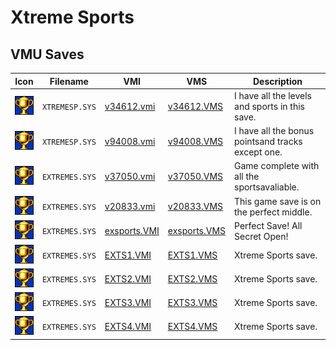 # Xtreme Sports

## VMU Saves

| Icon | Filename | VMI | VMS | Description |
|------|----------|-----|-----|-------------|
| ![Xtreme Sports](../icons/XTREMESP.SYS.GIF) | `XTREMESP.SYS` | [v34612.vmi](v34612.vmi) | [v34612.VMS](v34612.VMS) | I have all the levels and sports in this save.  |
| ![Xtreme Sports](../icons/XTREMESP.SYS.GIF) | `XTREMESP.SYS` | [v94008.vmi](v94008.vmi) | [v94008.VMS](v94008.VMS) | I have  all the bonus pointsand tracks except one.   |
| ![Xtreme Sports](../icons/EXTREMES.SYS.GIF) | `EXTREMES.SYS` | [v37050.vmi](v37050.vmi) | [v37050.VMS](v37050.VMS) | Game complete with all the sportsavaliable.  |
| ![Xtreme Sports](../icons/EXTREMES.SYS.GIF) | `EXTREMES.SYS` | [v20833.vmi](v20833.vmi) | [v20833.VMS](v20833.VMS) | This game save is on the perfect middle.  |
| ![Xtreme Sports](../icons/EXTREMES.SYS.GIF) | `EXTREMES.SYS` | [exsports.VMI](exsports.VMI) | [exsports.VMS](exsports.VMS) | Perfect Save! All Secret Open! |
| ![Xtreme Sports](../icons/EXTREMES.SYS.GIF) | `EXTREMES.SYS` | [EXTS1.VMI](EXTS1.VMI) | [EXTS1.VMS](EXTS1.VMS) | Xtreme Sports save. |
| ![Xtreme Sports](../icons/EXTREMES.SYS.GIF) | `EXTREMES.SYS` | [EXTS2.VMI](EXTS2.VMI) | [EXTS2.VMS](EXTS2.VMS) | Xtreme Sports save. |
| ![Xtreme Sports](../icons/EXTREMES.SYS.GIF) | `EXTREMES.SYS` | [EXTS3.VMI](EXTS3.VMI) | [EXTS3.VMS](EXTS3.VMS) | Xtreme Sports save. |
| ![Xtreme Sports](../icons/EXTREMES.SYS.GIF) | `EXTREMES.SYS` | [EXTS4.VMI](EXTS4.VMI) | [EXTS4.VMS](EXTS4.VMS) | Xtreme Sports save. |
